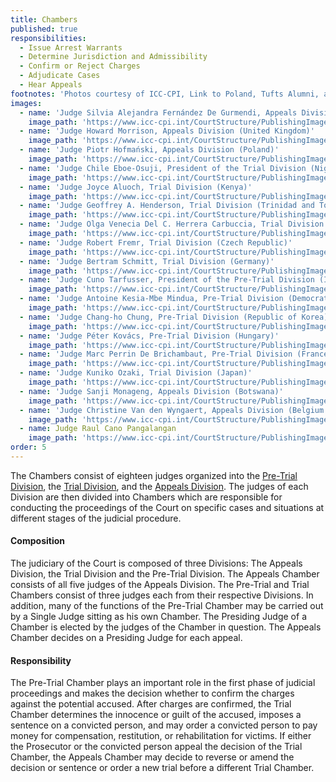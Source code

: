 ```yaml
---
title: Chambers
published: true
responsibilities:
  - Issue Arrest Warrants
  - Determine Jurisdiction and Admissibility
  - Confirm or Reject Charges
  - Adjudicate Cases
  - Hear Appeals
footnotes: 'Photos courtesy of ICC-CPI, Link to Poland, Tufts Alumni, and LinkedIn.'
images:
  - name: 'Judge Silvia Alejandra Fernández De Gurmendi, Appeals Division (Argentina)'
    image_path: 'https://www.icc-cpi.int/CourtStructure/PublishingImages/Judge_Silvia_Fernandez_de_Gurmendi.jpg'
  - name: 'Judge Howard Morrison, Appeals Division (United Kingdom)'
    image_path: 'https://www.icc-cpi.int/CourtStructure/PublishingImages/morrison.jpg'
  - name: 'Judge Piotr Hofmański, Appeals Division (Poland)'
    image_path: 'https://www.icc-cpi.int/CourtStructure/PublishingImages/hofmanski.jpg'
  - name: 'Judge Chile Eboe-Osuji, President of the Trial Division (Nigeria)'
    image_path: 'https://www.icc-cpi.int/CourtStructure/PublishingImages/osuji.jpg'
  - name: 'Judge Joyce Aluoch, Trial Division (Kenya)'
    image_path: 'https://www.icc-cpi.int/CourtStructure/PublishingImages/aluoch.jpg'
  - name: 'Judge Geoffrey A. Henderson, Trial Division (Trinidad and Tobago)'
    image_path: 'https://www.icc-cpi.int/CourtStructure/PublishingImages/henderson.jpg'
  - name: 'Judge Olga Venecia Del C. Herrera Carbuccia, Trial Division (Dominican Republic)'
    image_path: 'https://www.icc-cpi.int/CourtStructure/PublishingImages/carbuccia.jpg'
  - name: 'Judge Robert Fremr, Trial Division (Czech Republic)'
    image_path: 'https://www.icc-cpi.int/CourtStructure/PublishingImages/fremr.jpg'
  - name: 'Judge Bertram Schmitt, Trial Division (Germany)'
    image_path: 'https://www.icc-cpi.int/CourtStructure/PublishingImages/schmitt.jpg'
  - name: 'Judge Cuno Tarfusser, President of the Pre-Trial Division (Italy)'
    image_path: 'https://www.icc-cpi.int/CourtStructure/PublishingImages/tarfusser.jpg'
  - name: 'Judge Antoine Kesia-Mbe Mindua, Pre-Trial Division (Democratic Republic of the Congo)'
    image_path: 'https://www.icc-cpi.int/CourtStructure/PublishingImages/mindua.jpg'
  - name: 'Judge Chang-ho Chung, Pre-Trial Division (Republic of Korea)'
    image_path: 'https://www.icc-cpi.int/CourtStructure/PublishingImages/chung.jpg'
  - name: 'Judge Péter Kovács, Pre-Trial Division (Hungary)'
    image_path: 'https://www.icc-cpi.int/CourtStructure/PublishingImages/kovacs.jpg'
  - name: 'Judge Marc Perrin De Brichambaut, Pre-Trial Division (France)'
    image_path: 'https://www.icc-cpi.int/CourtStructure/PublishingImages/brichambaut.jpg'
  - name: 'Judge Kuniko Ozaki, Trial Division (Japan)'
    image_path: 'https://www.icc-cpi.int/CourtStructure/PublishingImages/ozaki.jpg'
  - name: 'Judge Sanji Monageng, Appeals Division (Botswana)'
    image_path: 'https://www.icc-cpi.int/CourtStructure/PublishingImages/monageng.jpg'
  - name: 'Judge Christine Van den Wyngaert, Appeals Division (Belgium'
    image_path: 'https://www.icc-cpi.int/CourtStructure/PublishingImages/Van_Den_Wyngaert.jpg'
  - name: Judge Raul Cano Pangalangan
    image_path: 'https://www.icc-cpi.int/CourtStructure/PublishingImages/pangalangan.jpg'
order: 5
---
```



The Chambers consist of eighteen judges organized into the [Pre-Trial Division](http://www.icc-cpi.int/en_menus/icc/structure%20of%20the%20court/chambers/pre%20trial%20division/Pages/pre%20trial%20division.aspx), the [Trial Division](http://www.icc-cpi.int/en_menus/icc/structure%20of%20the%20court/chambers/trial%20division/Pages/trial%20division.aspx), and the [Appeals Division](http://www.icc-cpi.int/en_menus/icc/structure%20of%20the%20court/chambers/appeals%20division/Pages/appeals%20division.aspx). The judges of each Division are then divided into Chambers which are responsible for conducting the proceedings of the Court on specific cases and situations at different stages of the judicial procedure.

#### Composition

The judiciary of the Court is composed of three Divisions: The Appeals Division, the Trial Division and the Pre-Trial Division. The Appeals Chamber consists of all five judges of the Appeals Division. The Pre-Trial and Trial Chambers consist of three judges each from their respective Divisions. In addition, many of the functions of the Pre-Trial Chamber may be carried out by a Single Judge sitting as his own Chamber. The Presiding Judge of a Chamber is elected by the judges of the Chamber in question. The Appeals Chamber decides on a Presiding Judge for each appeal.

#### Responsibility

The Pre-Trial Chamber plays an important role in the first phase of judicial proceedings and makes the decision whether to confirm the charges against the potential accused. After charges are confirmed, the Trial Chamber determines the innocence or guilt of the accused, imposes a sentence on a convicted person, and may order a convicted person to pay money for compensation, restitution, or rehabilitation for victims. If either the Prosecutor or the convicted person appeal the decision of the Trial Chamber, the Appeals Chamber may decide to reverse or amend the decision or sentence or order a new trial before a different Trial Chamber.